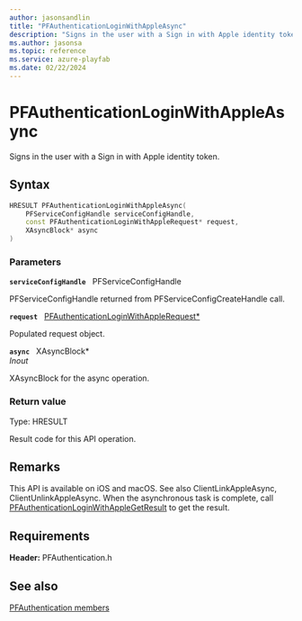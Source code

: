 ```yaml
---
author: jasonsandlin
title: "PFAuthenticationLoginWithAppleAsync"
description: "Signs in the user with a Sign in with Apple identity token."
ms.author: jasonsa
ms.topic: reference
ms.service: azure-playfab
ms.date: 02/22/2024
---
```


# PFAuthenticationLoginWithAppleAsync  

Signs in the user with a Sign in with Apple identity token.  

## Syntax  
  
```cpp
HRESULT PFAuthenticationLoginWithAppleAsync(  
    PFServiceConfigHandle serviceConfigHandle,  
    const PFAuthenticationLoginWithAppleRequest* request,  
    XAsyncBlock* async  
)  
```  
  
### Parameters  
  
**`serviceConfigHandle`** &nbsp; PFServiceConfigHandle  
  
PFServiceConfigHandle returned from PFServiceConfigCreateHandle call.  
  
**`request`** &nbsp; [PFAuthenticationLoginWithAppleRequest*](../../pfauthenticationtypes/structs/pfauthenticationloginwithapplerequest.md)  
  
Populated request object.  
  
**`async`** &nbsp; XAsyncBlock*  
*_Inout_*  
  
XAsyncBlock for the async operation.  
  
  
### Return value
Type: HRESULT
  
Result code for this API operation.
  
## Remarks  
  
This API is available on iOS and macOS. See also ClientLinkAppleAsync, ClientUnlinkAppleAsync. When the asynchronous task is complete, call [PFAuthenticationLoginWithAppleGetResult](pfauthenticationloginwithapplegetresult.md) to get the result.
  
## Requirements  
  
**Header:** PFAuthentication.h
  
## See also  
[PFAuthentication members](../pfauthentication_members.md)  

  
  
